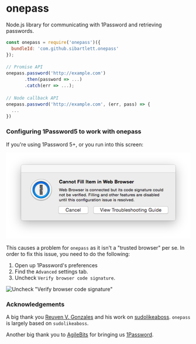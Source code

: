 # onepass

Node.js library for communicating with 1Password and retrieving passwords.

```js
const onepass = require('onepass')({
  bundleId: 'com.github.sibartlett.onepass'
});

// Promise API
onepass.password('http://example.com')
       .then(password => ...)
       .catch(err => ...);

// Node callback API
onepass.password('http://example.com', (err, pass) => {
  ...
})
```

### Configuring 1Password5 to work with onepass

If you're using 1Password 5+, or you run into this screen:

![Cannot Fill Item in Web Browser](https://raw.githubusercontent.com/ravenac95/readme-images/master/sudolikeaboss/cannot-fill-item-error-popup.png)

This causes a problem for `onepass` as it isn't a "trusted browser" per se.
In order to fix this issue, you need to do the following:

1. Open up 1Password's preferences
2. Find the `Advanced` settings tab.
3. Uncheck `Verify browser code signature`.

![Uncheck "Verify browser code signature"](https://cloud.githubusercontent.com/assets/889219/6270365/a69a0726-b816-11e4-9b96-558ddeb00378.png)

### Acknowledgements

A big thank you [Reuven V. Gonzales](https://github.com/ravenac95) and his work on [sudolikeaboss](https://github.com/ravenac95/sudolikeaboss). `onepass` is largely based on `sudolikeaboss`.

Another big thank you to [AgileBits](https://agilebits.com/) for bringing us [1Password](https://1password.com/).
